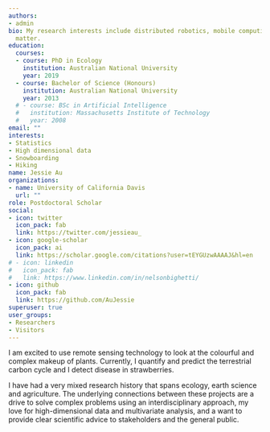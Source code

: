 ```yaml
---
authors:
- admin
bio: My research interests include distributed robotics, mobile computing and programmable
  matter.
education:
  courses:
  - course: PhD in Ecology
    institution: Australian National University
    year: 2019
  - course: Bachelor of Science (Honours)
    institution: Australian National University
    year: 2013
  # - course: BSc in Artificial Intelligence
  #   institution: Massachusetts Institute of Technology
  #   year: 2008
email: ""
interests:
- Statistics
- High dimensional data
- Snowboarding
- Hiking
name: Jessie Au
organizations:
- name: University of California Davis
  url: ""
role: Postdoctoral Scholar
social:
- icon: twitter
  icon_pack: fab
  link: https://twitter.com/jessieau_
- icon: google-scholar
  icon_pack: ai
  link: https://scholar.google.com/citations?user=tEYGUzwAAAAJ&hl=en
# - icon: linkedin
#   icon_pack: fab
#   link: https://www.linkedin.com/in/nelsonbighetti/
- icon: github
  icon_pack: fab
  link: https://github.com/AuJessie
superuser: true
user_groups:
- Researchers
- Visitors
---
```


I am excited to use remote sensing technology to look at the colourful and complex makeup of plants. Currently, I quantify and predict the terrestrial carbon cycle and I detect disease in strawberries.

I have had a very mixed research history that spans ecology, earth science and  agriculture. The underlying connections between these projects are a drive to solve complex problems using an interdisciplinary approach, my love for high-dimensional data and multivariate analysis, and a want to provide clear scientific advice to stakeholders and the general public. 
